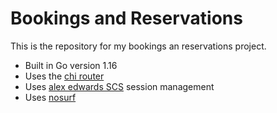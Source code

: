 # Bookings and Reservations

This is the repository for my bookings an reservations project.

- Built in Go version 1.16
- Uses the [chi router](https://github.com/alexedwards/scs/v2)
- Uses [alex edwards SCS](https://github.com/go-chi/chi/v5) session management
- Uses [nosurf](https://github.com/justinas/nosurf)
